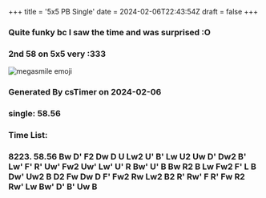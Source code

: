 +++
title = '5x5 PB Single'
date = 2024-02-06T22:43:54Z
draft = false
+++

### Quite funky bc I saw the time and was surprised :O
### 2nd 58 on 5x5 very :333

![megasmile emoji](/megasmile.webp)

### Generated By csTimer on 2024-02-06
### single: 58.56

### Time List:
### 8223. 58.56   Bw D' F2 Dw D U Lw2 U' B' Lw U2 Uw D' Dw2 B' Lw' F' R' Uw' Fw2 Uw' Lw' U' R Bw' U' B Bw R2 B Lw Fw2 F' L B Dw' Uw2 B D2 Fw Dw D F' Fw2 Rw Lw2 B2 R' Rw' F R' Fw R2 Rw' Lw Bw' D' B' Uw B
